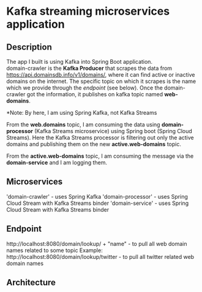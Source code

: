 # Kafka streaming microservices application


## Description
The app I built is using Kafka into Spring Boot application.  
domain-crawler is the **Kafka Producer** that scrapes the data from https://api.domainsdb.info/v1/domains/, where it can find active or inactive domains on the internet. The specific topic on which it scrapes is the name which we provide through the *endpoint* (see below). Once the domain-crawler got the information, it publishes on kafka topic named **web-domains**.  

*Note: By here, I am using Spring Kafka, not Kafka Streams  

From the **web.domains** topic, I am consuming the data using **domain-processor** (Kafka Streams microservice) using Spring boot (Spring Cloud Streams). Here the Kafka Streams processor is filtering out only the active domains and publishing them on the new **active.web-domains** topic.  

From the **active.web-domains** topic, I am consuming the message via the **domain-service** and I am logging them.  

## Microservices 
'domain-crawler' - uses Spring Kafka
'domain-processor' - uses Spring Cloud Stream with Kafka Streams binder
'domain-service' - uses Spring Cloud Stream with Kafka Streams binder


## Endpoint
http://localhost:8080/domain/lookup/ + "name"  - to pull all web domain names related to some topic
Example: http://localhost:8080/domain/lookup/twitter - to pull all twitter related web domain names


## Architecture

